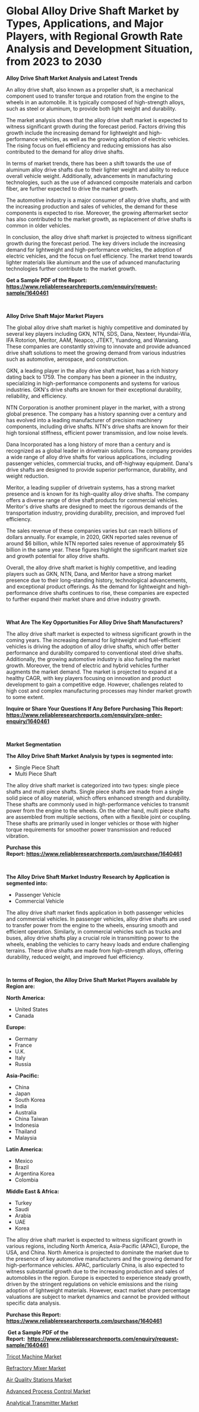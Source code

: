 <p><h1>Global Alloy Drive Shaft Market by Types, Applications, and Major Players, with Regional Growth Rate Analysis and Development Situation, from 2023 to 2030</h1></p><p><strong>Alloy Drive Shaft Market Analysis and Latest Trends</strong></p>
<p><p>An alloy drive shaft, also known as a propeller shaft, is a mechanical component used to transfer torque and rotation from the engine to the wheels in an automobile. It is typically composed of high-strength alloys, such as steel or aluminum, to provide both light weight and durability.</p><p>The market analysis shows that the alloy drive shaft market is expected to witness significant growth during the forecast period. Factors driving this growth include the increasing demand for lightweight and high-performance vehicles, as well as the growing adoption of electric vehicles. The rising focus on fuel efficiency and reducing emissions has also contributed to the demand for alloy drive shafts.</p><p>In terms of market trends, there has been a shift towards the use of aluminum alloy drive shafts due to their lighter weight and ability to reduce overall vehicle weight. Additionally, advancements in manufacturing technologies, such as the use of advanced composite materials and carbon fiber, are further expected to drive the market growth.</p><p>The automotive industry is a major consumer of alloy drive shafts, and with the increasing production and sales of vehicles, the demand for these components is expected to rise. Moreover, the growing aftermarket sector has also contributed to the market growth, as replacement of drive shafts is common in older vehicles.</p><p>In conclusion, the alloy drive shaft market is projected to witness significant growth during the forecast period. The key drivers include the increasing demand for lightweight and high-performance vehicles, the adoption of electric vehicles, and the focus on fuel efficiency. The market trend towards lighter materials like aluminum and the use of advanced manufacturing technologies further contribute to the market growth.</p></p>
<p><strong>Get a Sample PDF of the Report:&nbsp; <a href="https://www.reliableresearchreports.com/enquiry/request-sample/1640461">https://www.reliableresearchreports.com/enquiry/request-sample/1640461</a></strong></p>
<p>&nbsp;</p>
<p><strong>Alloy Drive Shaft Major Market Players</strong></p>
<p><p>The global alloy drive shaft market is highly competitive and dominated by several key players including GKN, NTN, SDS, Dana, Nexteer, Hyundai-Wia, IFA Rotorion, Meritor, AAM, Neapco, JTEKT, Yuandong, and Wanxiang. These companies are constantly striving to innovate and provide advanced drive shaft solutions to meet the growing demand from various industries such as automotive, aerospace, and construction.</p><p>GKN, a leading player in the alloy drive shaft market, has a rich history dating back to 1759. The company has been a pioneer in the industry, specializing in high-performance components and systems for various industries. GKN's drive shafts are known for their exceptional durability, reliability, and efficiency.</p><p>NTN Corporation is another prominent player in the market, with a strong global presence. The company has a history spanning over a century and has evolved into a leading manufacturer of precision machinery components, including drive shafts. NTN's drive shafts are known for their high torsional stiffness, efficient power transmission, and low noise levels.</p><p>Dana Incorporated has a long history of more than a century and is recognized as a global leader in drivetrain solutions. The company provides a wide range of alloy drive shafts for various applications, including passenger vehicles, commercial trucks, and off-highway equipment. Dana's drive shafts are designed to provide superior performance, durability, and weight reduction.</p><p>Meritor, a leading supplier of drivetrain systems, has a strong market presence and is known for its high-quality alloy drive shafts. The company offers a diverse range of drive shaft products for commercial vehicles. Meritor's drive shafts are designed to meet the rigorous demands of the transportation industry, providing durability, precision, and improved fuel efficiency.</p><p>The sales revenue of these companies varies but can reach billions of dollars annually. For example, in 2020, GKN reported sales revenue of around $6 billion, while NTN reported sales revenue of approximately $5 billion in the same year. These figures highlight the significant market size and growth potential for alloy drive shafts.</p><p>Overall, the alloy drive shaft market is highly competitive, and leading players such as GKN, NTN, Dana, and Meritor have a strong market presence due to their long-standing history, technological advancements, and exceptional product offerings. As the demand for lightweight and high-performance drive shafts continues to rise, these companies are expected to further expand their market share and drive industry growth.</p></p>
<p>&nbsp;</p>
<p><strong>What Are The Key Opportunities For Alloy Drive Shaft Manufacturers?</strong></p>
<p><p>The alloy drive shaft market is expected to witness significant growth in the coming years. The increasing demand for lightweight and fuel-efficient vehicles is driving the adoption of alloy drive shafts, which offer better performance and durability compared to conventional steel drive shafts. Additionally, the growing automotive industry is also fueling the market growth. Moreover, the trend of electric and hybrid vehicles further augments the market demand. The market is projected to expand at a healthy CAGR, with key players focusing on innovation and product development to gain a competitive edge. However, challenges related to high cost and complex manufacturing processes may hinder market growth to some extent.</p></p>
<p><strong>Inquire or Share Your Questions If Any Before Purchasing This Report: <a href="https://www.reliableresearchreports.com/enquiry/pre-order-enquiry/1640461">https://www.reliableresearchreports.com/enquiry/pre-order-enquiry/1640461</a></strong></p>
<p>&nbsp;</p>
<p><strong>Market Segmentation</strong></p>
<p><strong>The Alloy Drive Shaft Market Analysis by types is segmented into:</strong></p>
<p><ul><li>Single Piece Shaft</li><li>Multi Piece Shaft</li></ul></p>
<p><p>The alloy drive shaft market is categorized into two types: single piece shafts and multi piece shafts. Single piece shafts are made from a single solid piece of alloy material, which offers enhanced strength and durability. These shafts are commonly used in high-performance vehicles to transmit power from the engine to the wheels. On the other hand, multi piece shafts are assembled from multiple sections, often with a flexible joint or coupling. These shafts are primarily used in longer vehicles or those with higher torque requirements for smoother power transmission and reduced vibration.</p></p>
<p><strong>Purchase this Report:&nbsp;<a href="https://www.reliableresearchreports.com/purchase/1640461">https://www.reliableresearchreports.com/purchase/1640461</a></strong></p>
<p>&nbsp;</p>
<p><strong>The Alloy Drive Shaft Market Industry Research by Application is segmented into:</strong></p>
<p><ul><li>Passenger Vehicle</li><li>Commercial Vehicle</li></ul></p>
<p><p>The alloy drive shaft market finds application in both passenger vehicles and commercial vehicles. In passenger vehicles, alloy drive shafts are used to transfer power from the engine to the wheels, ensuring smooth and efficient operation. Similarly, in commercial vehicles such as trucks and buses, alloy drive shafts play a crucial role in transmitting power to the wheels, enabling the vehicles to carry heavy loads and endure challenging terrains. These drive shafts are made from high-strength alloys, offering durability, reduced weight, and improved fuel efficiency.</p></p>
<p>&nbsp;</p>
<p><strong>In terms of Region, the Alloy Drive Shaft Market Players available by Region are:</strong></p>
<p>
    <p> <strong> North America: </strong>
        <ul>
            <li>United States</li>
            <li>Canada</li>
        </ul>
        </p> 
    <p> <strong> Europe: </strong>
        <ul>
            <li>Germany</li>
            <li>France</li>
            <li>U.K.</li>
            <li>Italy</li>
            <li>Russia</li>
        </ul>
        </p> 
    <p> <strong> Asia-Pacific: </strong>
        <ul>
            <li>China</li>
            <li>Japan</li>
            <li>South Korea</li>
            <li>India</li>
            <li>Australia</li>
            <li>China Taiwan</li>
            <li>Indonesia</li>
            <li>Thailand</li>
            <li>Malaysia</li>
        </ul>
        </p> 
    <p> <strong> Latin America: </strong>
        <ul>
            <li>Mexico</li>
            <li>Brazil</li>
            <li>Argentina Korea</li>
            <li>Colombia</li>
        </ul>
        </p> 
    <p> <strong> Middle East & Africa: </strong>
        <ul>
            <li>Turkey</li>
            <li>Saudi</li>
            <li>Arabia</li>
            <li>UAE</li>
            <li>Korea</li>
        </ul>
    </p>
    </p>
<p><p>The alloy drive shaft market is expected to witness significant growth in various regions, including North America, Asia-Pacific (APAC), Europe, the USA, and China. North America is projected to dominate the market due to the presence of key automotive manufacturers and the growing demand for high-performance vehicles. APAC, particularly China, is also expected to witness substantial growth due to the increasing production and sales of automobiles in the region. Europe is expected to experience steady growth, driven by the stringent regulations on vehicle emissions and the rising adoption of lightweight materials. However, exact market share percentage valuations are subject to market dynamics and cannot be provided without specific data analysis.</p></p>
<p><strong>Purchase this Report: <a href="https://www.reliableresearchreports.com/purchase/1640461">https://www.reliableresearchreports.com/purchase/1640461</a></strong></p>
<p>&nbsp;<strong>Get a Sample PDF of the Report:&nbsp;&nbsp;<a href="https://www.reliableresearchreports.com/enquiry/request-sample/1640461">https://www.reliableresearchreports.com/enquiry/request-sample/1640461</a></strong></p>
<p><strong></strong></p>
<p><p><a href="https://www.linkedin.com/pulse/tricot-machine-market-size-share-amp-trends-analysis-report-vm17e/">Tricot Machine Market</a></p><p><a href="https://medium.com/@odellernser/refractory-mixer-market-analysis-and-sze-forecasted-for-period-from-2023-to-2030-a0190c678bb9">Refractory Mixer Market</a></p><p><a href="https://www.linkedin.com/pulse/air-quality-stations-market-size-growth-forecast-from-zslne/">Air Quality Stations Market</a></p><p><a href="https://medium.com/@amandagarza17/advanced-process-control-nbsp-market-focuses-on-market-share-size-and-projected-forecast-till-2030-d1363f1de8d8">Advanced Process Control Market</a></p><p><a href="https://www.linkedin.com/pulse/analytical-transmitter-market-research-report-unlocks-smsge/">Analytical Transmitter Market</a></p></p>